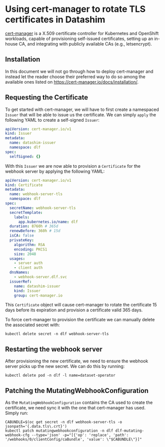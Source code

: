 # Using cert-manager to rotate TLS certificates in Datashim

[cert-manager](https://cert-manager.io/) is a X.509 certificate controller for
Kubernetes and OpenShift workloads, capable of provisioning self-issued
certificates, setting up an in-house CA, and integrating with publicly available
CAs (e.g., letsencrypt).

## Installation

In this document we will not go through how to deploy cert-manager and instead
let the reader choose their preferred way to do so among the available ones
listed on https://cert-manager.io/docs/installation/.

## Requesting the Certificate

To get started with cert-manager, we will have to first create a namespaced
`Issuer` that will be able to issue us the certificate. We can simply `apply`
the following YAML to create a self-signed `Issuer`:

```yaml
apiVersion: cert-manager.io/v1
kind: Issuer
metadata:
  name: datashim-issuer
  namespace: dlf
spec:
  selfSigned: {}
```

With this `Issuer` we are now able to provision a `Certificate` for the webhook
server by applying the following YAML:

```yaml
apiVersion: cert-manager.io/v1
kind: Certificate
metadata:
  name: webhook-server-tls
  namespace: dlf
spec:
  secretName: webhook-server-tls
  secretTemplate:
    labels:
      app.kubernetes.io/name: dlf
  duration: 8760h # 365d
  renewBefore: 360h # 15d
  isCA: false
  privateKey:
    algorithm: RSA
    encoding: PKCS1
    size: 2048
  usages:
    - server auth
    - client auth
  dnsNames:
    - webhook-server.dlf.svc
  issuerRef:
    name: datashim-issuer
    kind: Issuer
    group: cert-manager.io
```

This `Certificate` object will cause cert-manager to rotate the certificate 15
days before its expiration and provision a certificate valid 365 days.

To force cert-manager to provision the certificate we can manually delete the
associated secret with:

```commandline
kubectl delete secret -n dlf webhook-server-tls
```

## Restarting the webhook server

After provisioning the new certificate, we need to ensure the webhook server
picks up the new secret. We can do this by running:

```commandline
kubectl delete pod -n dlf -l name=dataset-operator
```

## Patching the MutatingWebhookConfiguration

As the `MutatingWebhookConfiguration` contains the CA used to create the
certificate, we need sync it with the one that cert-manager has used. Simply
run:

```commandline
CABUNDLE=$(oc get secret -n dlf webhook-server-tls -o jsonpath='{.data.tls\.crt}')
kubectl patch mutatingwebhookconfiguration -n dlf dlf-mutating-webhook-cfg --type='json' -p="[{'op': 'replace', 'path': '/webhooks/0/clientConfig/caBundle', 'value': \"$CABUNDLE\"}]"
```
